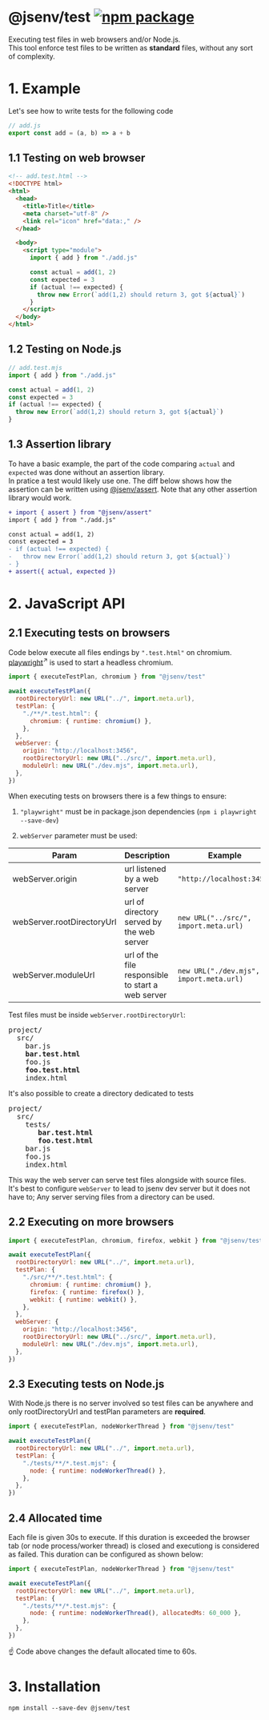 # @jsenv/test [![npm package](https://img.shields.io/npm/v/@jsenv/test.svg?logo=npm&label=package)](https://www.npmjs.com/package/@jsenv/test)

Executing test files in web browsers and/or Node.js.  
This tool enforce test files to be written as **standard** files, without any sort of complexity.

# 1. Example

Let's see how to write tests for the following code 

```js
// add.js
export const add = (a, b) => a + b
```

## 1.1 Testing on web browser

```html
<!-- add.test.html -->
<!DOCTYPE html>
<html>
  <head>
    <title>Title</title>
    <meta charset="utf-8" />
    <link rel="icon" href="data:," />
  </head>

  <body>
    <script type="module">
      import { add } from "./add.js"

      const actual = add(1, 2)
      const expected = 3
      if (actual !== expected) {
        throw new Error(`add(1,2) should return 3, got ${actual}`)
      }
    </script>
  </body>
</html>
```

## 1.2 Testing on Node.js

```js
// add.test.mjs
import { add } from "./add.js"

const actual = add(1, 2)
const expected = 3
if (actual !== expected) {
  throw new Error(`add(1,2) should return 3, got ${actual}`)
}
```

## 1.3 Assertion library

To have a basic example, the part of the code comparing `actual` and `expected` was done without an assertion library.  
In pratice a test would likely use one. The diff below shows how the assertion can be written using [@jsenv/assert](../assert). Note that any other assertion library would work.

```diff
+ import { assert } from "@jsenv/assert"
import { add } from "./add.js"

const actual = add(1, 2)
const expected = 3
- if (actual !== expected) {
-   throw new Error(`add(1,2) should return 3, got ${actual}`)
- }
+ assert({ actual, expected })
```

# 2. JavaScript API

## 2.1 Executing tests on browsers

Code below execute all files endings by `".test.html"` on chromium.  
[playwright](https://github.com/microsoft/playwright)<sup>↗</sup> is used to start a headless chromium.

```js
import { executeTestPlan, chromium } from "@jsenv/test"

await executeTestPlan({
  rootDirectoryUrl: new URL("../", import.meta.url),
  testPlan: {
    "./**/*.test.html": {
      chromium: { runtime: chromium() },
    },
  },
  webServer: {
    origin: "http://localhost:3456",
    rootDirectoryUrl: new URL("../src/", import.meta.url),
    moduleUrl: new URL("./dev.mjs", import.meta.url),
  },
})
```

When executing tests on browsers there is a few things to ensure:

1. `"playwright"` must be in package.json dependencies (`npm i playwright --save-dev`)

2. `webServer` parameter must be used:

| Param                      | Description                                       | Example                                 |
| -------------------------- | ------------------------------------------------- | --------------------------------------- |
| webServer.origin           | url listened by a web server                      | `"http://localhost:3456"`               |
| webServer.rootDirectoryUrl | url of directory served by the web server         | `new URL("../src/", import.meta.url)`   |
| webServer.moduleUrl        | url of the file responsible to start a web server | `new URL("./dev.mjs", import.meta.url)` |

Test files must be inside `webServer.rootDirectoryUrl`:

<pre>
project/
  src/
    bar.js
    <strong>bar.test.html</strong>
    foo.js
    <strong>foo.test.html</strong>
    index.html
</pre>

It's also possible to create a directory dedicated to tests

<pre>
project/
  src/
    tests/
       <strong>bar.test.html</strong>
       <strong>foo.test.html</strong>
    bar.js
    foo.js
    index.html
</pre>

This way the web server can serve test files alongside with source files.  
It's best to configure `webServer` to lead to jsenv dev server but it does not have to; Any server serving files from a directory can be used.

## 2.2 Executing on more browsers

```js
import { executeTestPlan, chromium, firefox, webkit } from "@jsenv/test"

await executeTestPlan({
  rootDirectoryUrl: new URL("../", import.meta.url),
  testPlan: {
    "./src/**/*.test.html": {
      chromium: { runtime: chromium() },
      firefox: { runtime: firefox() },
      webkit: { runtime: webkit() },
    },
  },
  webServer: {
    origin: "http://localhost:3456",
    rootDirectoryUrl: new URL("../src/", import.meta.url),
    moduleUrl: new URL("./dev.mjs", import.meta.url),
  },
})
```

## 2.3 Executing tests on Node.js

With Node.js there is no server involved so test files can be anywhere and only rootDirectoryUrl and testPlan parameters are **required**.

```js
import { executeTestPlan, nodeWorkerThread } from "@jsenv/test"

await executeTestPlan({
  rootDirectoryUrl: new URL("../", import.meta.url),
  testPlan: {
    "./tests/**/*.test.mjs": {
      node: { runtime: nodeWorkerThread() },
    },
  },
})
```

## 2.4 Allocated time

Each file is given 30s to execute.
If this duration is exceeded the browser tab (or node process/worker thread) is closed and executiong is considered as failed.
This duration can be configured as shown below:

```js
import { executeTestPlan, nodeWorkerThread } from "@jsenv/test"

await executeTestPlan({
  rootDirectoryUrl: new URL("../", import.meta.url),
  testPlan: {
    "./tests/**/*.test.mjs": {
      node: { runtime: nodeWorkerThread(), allocatedMs: 60_000 },
    },
  },
})
```

☝️ Code above changes the default allocated time to 60s.

# 3. Installation

```console
npm install --save-dev @jsenv/test
```
